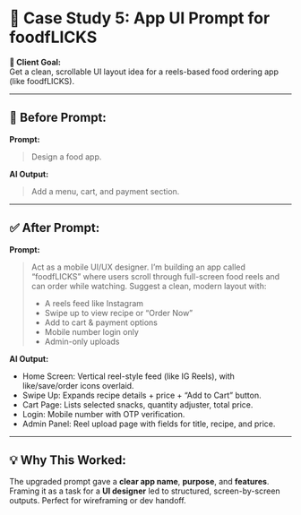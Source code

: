 # 🧠 Case Study 5: App UI Prompt for foodfLICKS

**🎯 Client Goal:**  
Get a clean, scrollable UI layout idea for a reels-based food ordering app (like foodfLICKS).

---

## 🛑 Before Prompt:
**Prompt:**  
> Design a food app.

**AI Output:**  
> Add a menu, cart, and payment section.

---

## ✅ After Prompt:
**Prompt:**  
> Act as a mobile UI/UX designer. I’m building an app called “foodfLICKS” where users scroll through full-screen food reels and can order while watching. Suggest a clean, modern layout with:  
> - A reels feed like Instagram  
> - Swipe up to view recipe or “Order Now”  
> - Add to cart & payment options  
> - Mobile number login only  
> - Admin-only uploads

**AI Output:**  
- Home Screen: Vertical reel-style feed (like IG Reels), with like/save/order icons overlaid.  
- Swipe Up: Expands recipe details + price + “Add to Cart” button.  
- Cart Page: Lists selected snacks, quantity adjuster, total price.  
- Login: Mobile number with OTP verification.  
- Admin Panel: Reel upload page with fields for title, recipe, and price.

---

## 💡 Why This Worked:
The upgraded prompt gave a **clear app name**, **purpose**, and **features**. Framing it as a task for a **UI designer** led to structured, screen-by-screen outputs. Perfect for wireframing or dev handoff.
